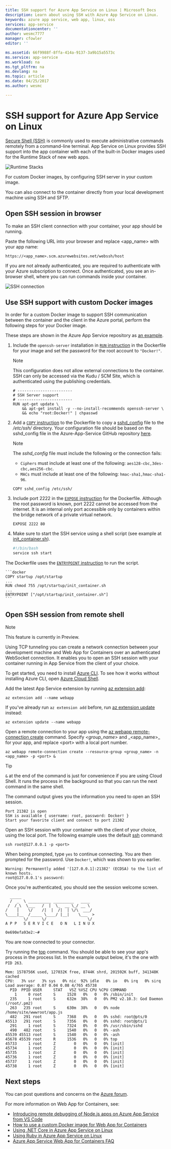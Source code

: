 ```yaml
---
title: SSH support for Azure App Service on Linux | Microsoft Docs
description: Learn about using SSH with Azure App Service on Linux.
keywords: azure app service, web app, linux, oss
services: app-service
documentationcenter: ''
author: wesmc7777
manager: cfowler
editor: ''

ms.assetid: 66f9988f-8ffa-414a-9137-3a9b15a5573c
ms.service: app-service
ms.workload: na
ms.tgt_pltfrm: na
ms.devlang: na
ms.topic: article
ms.date: 04/25/2017
ms.author: wesmc

---
```

# SSH support for Azure App Service on Linux

[Secure Shell (SSH)](https://wikipedia.org/wiki/Secure_Shell) is commonly used to execute administrative commands remotely from a command-line terminal. App Service on Linux provides SSH support into the app container with each of the built-in Docker images used for the Runtime Stack of new web apps. 

![Runtime Stacks](./media/app-service-linux-ssh-support/app-service-linux-runtime-stack.png)

For custom Docker images, by configuring SSH server in your custom image.

You can also connect to the container directly from your local development machine using SSH and SFTP.

## Open SSH session in browser

To make an SSH client connection with your container, your app should be running.

Paste the following URL into your browser and replace \<app_name> with your app name:

```
https://<app_name>.scm.azurewebsites.net/webssh/host
```

If you are not already authenticated, you are required to authenticate with your Azure subscription to connect. Once authenticated, you see an in-browser shell, where you can run commands inside your container.

![SSH connection](./media/app-service-linux-ssh-support/app-service-linux-ssh-connection.png)

## Use SSH support with custom Docker images

In order for a custom Docker image to support SSH communication between the container and the client in the Azure portal, perform the following steps for your Docker image.

These steps are shown in the Azure App Service repository as [an example](https://github.com/Azure-App-Service/node/blob/master/6.9.3/).

1. Include the `openssh-server` installation in [`RUN` instruction](https://docs.docker.com/engine/reference/builder/#run) in the Dockerfile for your image and set the password for the root account to `"Docker!"`.

    > [!NOTE]
    > This configuration does not allow external connections to the container. SSH can only
    > be accessed via the Kudu / SCM Site, which is authenticated using the publishing
    > credentials.

    ```docker
    # ------------------------
    # SSH Server support
    # ------------------------
    RUN apt-get update \
    	&& apt-get install -y --no-install-recommends openssh-server \
    	&& echo "root:Docker!" | chpasswd
    ```

1. Add a [`COPY` instruction](https://docs.docker.com/engine/reference/builder/#copy) to the Dockerfile to copy a [sshd_config](http://man.openbsd.org/sshd_config) file to the */etc/ssh/* directory. Your configuration file should be based on the sshd_config file in the Azure-App-Service GitHub repository [here](https://github.com/Azure-App-Service/node/blob/master/8.2.1/sshd_config).

    > [!NOTE]
    > The *sshd_config* file must include the following or the connection fails: 
    > * `Ciphers` must include at least one of the following: `aes128-cbc,3des-cbc,aes256-cbc`.
    > * `MACs` must include at least one of the following: `hmac-sha1,hmac-sha1-96`.

    ```docker
    COPY sshd_config /etc/ssh/
    ```

1. Include port 2222 in the [`EXPOSE` instruction](https://docs.docker.com/engine/reference/builder/#expose) for the Dockerfile. Although the root password is known, port 2222 cannot be accessed from the internet. It is an internal only port accessible only by containers within the bridge network of a private virtual network.

    ```docker
    EXPOSE 2222 80
    ```

1. Make sure to start the SSH service using a shell script (see example at [init_container.sh](https://github.com/Azure-App-Service/node/blob/master/6.9.3/startup/init_container.sh)).

    ```bash
    #!/bin/bash
    service ssh start
    ```

The Dockerfile uses the [`ENTRYPOINT` instruction](https://docs.docker.com/engine/reference/builder/#entrypoint) to run the script.

    ```docker
    COPY startup /opt/startup
    ...
    RUN chmod 755 /opt/startup/init_container.sh
    ...
    ENTRYPOINT ["/opt/startup/init_container.sh"]
    ```

## Open SSH session from remote shell

> [!NOTE]
> This feature is currently in Preview.
>

Using TCP tunneling you can create a network connection between your development machine and Web App for Containers over an authenticated WebSocket connection. It enables you to open an SSH session with your container running in App Service from the client of your choice.

To get started, you need to install [Azure CLI](/cli/azure/install-azure-cli?view=azure-cli-latest). To see how it works without installing Azure CLI, open [Azure Cloud Shell](../../cloud-shell/overview.md). 

Add the latest App Service extension by running [az extension add](/cli/azure/extension?view=azure-cli-latest#az-extension-add):

```azurecli-interactive
az extension add --name webapp
```

If you've already run `az extension add` before, run [az extension update](/cli/azure/extension?view=azure-cli-latest#az-extension-update) instead:

```azurecli-interactive
az extension update --name webapp
```

Open a remote connection to your app using the [az webapp remote-connection create](/cli/azure/ext/webapp/webapp/remote-connection?view=azure-cli-latest#ext-webapp-az-webapp-remote-connection-create) command. Specify _\<group\_name>_ and \_<app\_name>_ for your app, and replace \<port> with a local port number.

```azurecli-interactive
az webapp remote-connection create --resource-group <group_name> -n <app_name> -p <port> &
```

> [!TIP]
> `&` at the end of the command is just for convenience if you are using Cloud Shell. It runs the process in the background so that you can run the next command in the same shell.

The command output gives you the information you need to open an SSH session.

```
Port 21382 is open
SSH is available { username: root, password: Docker! }
Start your favorite client and connect to port 21382
```

Open an SSH session with your container with the client of your choice, using the local port. The following example uses the default [ssh](https://ss64.com/bash/ssh.html) command:

```azurecli-interactive
ssh root@127.0.0.1 -p <port>
```

When being prompted, type `yes` to continue connecting. You are then prompted for the password. Use `Docker!`, which was shown to you earlier.

```
Warning: Permanently added '[127.0.0.1]:21382' (ECDSA) to the list of known hosts.
root@127.0.0.1's password:
```

Once you're authenticated, you should see the session welcome screen.

```
  _____
  /  _  \ __________ _________   ____
 /  /_\  \___   /  |  \_  __ \_/ __ \
/    |    \/    /|  |  /|  | \/\  ___/
\____|__  /_____ \____/ |__|    \___  >
        \/      \/                  \/
A P P   S E R V I C E   O N   L I N U X

0e690efa93e2:~#
```

You are now connected to your connector. 

Try running the [top](https://ss64.com/bash/top.html) command. You should be able to see your app's process in the process list. In the example output below, it's the one with `PID 263`.

```
Mem: 1578756K used, 127032K free, 8744K shrd, 201592K buff, 341348K cached
CPU:   3% usr   3% sys   0% nic  92% idle   0% io   0% irq   0% sirq
Load average: 0.07 0.04 0.08 4/765 45738
  PID  PPID USER     STAT   VSZ %VSZ CPU %CPU COMMAND
    1     0 root     S     1528   0%   0   0% /sbin/init
  235     1 root     S     632m  38%   0   0% PM2 v2.10.3: God Daemon (/root/.pm2)
  263   235 root     S     630m  38%   0   0% node /home/site/wwwroot/app.js
  482   291 root     S     7368   0%   0   0% sshd: root@pts/0
45513   291 root     S     7356   0%   0   0% sshd: root@pts/1
  291     1 root     S     7324   0%   0   0% /usr/sbin/sshd
  490   482 root     S     1540   0%   0   0% -ash
45539 45513 root     S     1540   0%   0   0% -ash
45678 45539 root     R     1536   0%   0   0% top
45733     1 root     Z        0   0%   0   0% [init]
45734     1 root     Z        0   0%   0   0% [init]
45735     1 root     Z        0   0%   0   0% [init]
45736     1 root     Z        0   0%   0   0% [init]
45737     1 root     Z        0   0%   0   0% [init]
45738     1 root     Z        0   0%   0   0% [init]
```

## Next steps

You can post questions and concerns on the [Azure forum](https://social.msdn.microsoft.com/forums/azure/home?forum=windowsazurewebsitespreview).

For more information on Web App for Containers, see:

* [Introducing remote debugging of Node.js apps on Azure App Service from VS Code](https://medium.com/@auchenberg/introducing-remote-debugging-of-node-js-apps-on-azure-app-service-from-vs-code-in-public-preview-9b8d83a6e1f0)
* [How to use a custom Docker image for Web App for Containers](quickstart-docker-go.md)
* [Using .NET Core in Azure App Service on Linux](quickstart-dotnetcore.md)
* [Using Ruby in Azure App Service on Linux](quickstart-ruby.md)
* [Azure App Service Web App for Containers FAQ](app-service-linux-faq.md)
